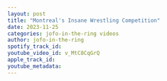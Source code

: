 ```yaml
---
layout: post
title: "Montreal's Insane Wrestling Competition"
date: 2023-11-25
categories: jofo-in-the-ring videos
author: jofo-in-the-ring
spotify_track_id: 
youtube_video_id: v_MtC8CqGrQ
apple_track_id: 
youtube_metadata: 
---
```

